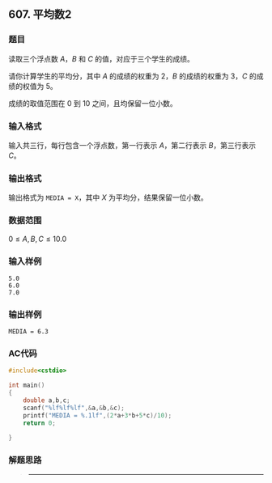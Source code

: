 ##  607. 平均数2

### 题目

读取三个浮点数 $A$，$B$ 和 $C$ 的值，对应于三个学生的成绩。

请你计算学生的平均分，其中 $A$ 的成绩的权重为 $2$，$B$ 的成绩的权重为 $3$，$C$ 的成绩的权值为 $5$。

成绩的取值范围在 $0$ 到 $10$ 之间，且均保留一位小数。

### 输入格式

输入共三行，每行包含一个浮点数，第一行表示 $A$，第二行表示 $B$，第三行表示 $C$。

### 输出格式

输出格式为 `MEDIA = X`，其中 $X$ 为平均分，结果保留一位小数。

### 数据范围

$0≤A,B,C≤10.0$

### 输入样例

```
5.0
6.0
7.0
```

### 输出样例

```
MEDIA = 6.3
```

### AC代码

```c++
#include<cstdio>

int main()
{
    double a,b,c;
    scanf("%lf%lf%lf",&a,&b,&c);
    printf("MEDIA = %.1lf",(2*a+3*b+5*c)/10);
    return 0;
    
}
```

### 解题思路

>****

